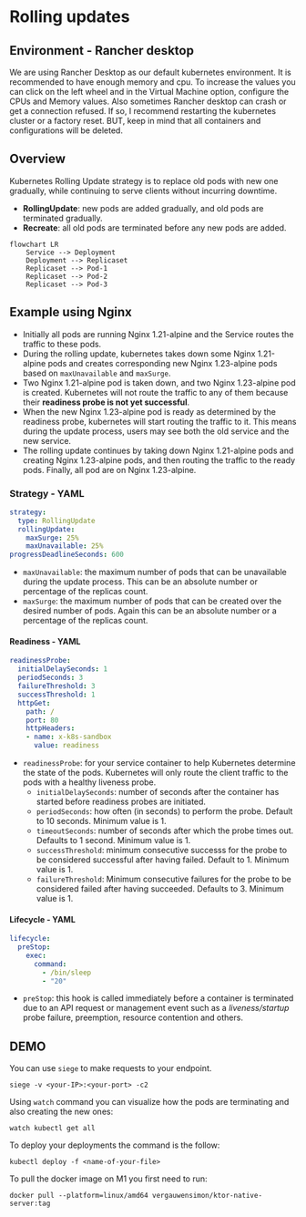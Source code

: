 # Rolling updates

## Environment - Rancher desktop

We are using Rancher Desktop as our default kubernetes environment. It is recommended to have enough memory and cpu. To increase the values you can click on the left wheel and in the Virtual Machine option, configure the CPUs and Memory values.
Also sometimes Rancher desktop can crash or get a connection refused. If so, I recommend restarting the kubernetes cluster or a factory reset. BUT, keep in mind that all containers and configurations will be deleted.


## Overview

Kubernetes Rolling Update strategy is to replace old pods with new one gradually, while continuing to serve clients without incurring downtime.

* **RollingUpdate**: new pods are added gradually, and old pods are terminated gradually.
* **Recreate**: all old pods are terminated before any new pods are added.


```mermaid
flowchart LR
    Service --> Deployment
    Deployment --> Replicaset
    Replicaset --> Pod-1
    Replicaset --> Pod-2
    Replicaset --> Pod-3
```



## Example using Nginx

* Initially all pods are running Nginx 1.21-alpine and the Service routes the traffic to these pods.
* During the rolling update, kubernetes takes down some Nginx 1.21-alpine pods and creates corresponding new Nginx 1.23-alpine pods based on `maxUnavailable` and `maxSurge`.
* Two Nginx 1.21-alpine pod is taken down, and two Nginx 1.23-alpine pod is created. Kubernetes will not route the traffic to any of them because their **readiness probe is not yet successful**.
* When the new Nginx 1.23-alpine pod is ready as determined by the readiness probe, kubernetes will start routing the traffic to it. This means during the update process, users may see both the old service and the new service.
* The rolling update continues by taking down Nginx 1.21-alpine pods and creating Nginx 1.23-alpine pods, and then routing the traffic to the ready pods. Finally, all pod are on Nginx 1.23-alpine.

### Strategy - YAML

```yaml
strategy:
  type: RollingUpdate
  rollingUpdate:
    maxSurge: 25%
    maxUnavailable: 25%
progressDeadlineSeconds: 600
```

* `maxUnavailable`: the maximum number of pods that can be unavailable during the update process. This can be an absolute number or percentage of the replicas count.
* `maxSurge`: the maximum number of pods that can be created over the desired number of pods. Again this can be an absolute number or a percentage of the replicas count.


#### Readiness - YAML

```yaml
readinessProbe:
  initialDelaySeconds: 1
  periodSeconds: 3
  failureThreshold: 3
  successThreshold: 1
  httpGet:
    path: /
    port: 80
    httpHeaders:
    - name: x-k8s-sandbox
      value: readiness
```

* `readinessProbe`: for your service container to help Kubernetes determine the state of the pods. Kubernetes will only route the client traffic to the pods with a healthy liveness probe.
	* `initialDelaySeconds`: number of seconds after the container has started before readiness probes are initiated.
	* `periodSeconds`: how often (in seconds) to perform the probe. Default to 10 seconds. Minimum value is 1.
	* `timeoutSeconds`: number of seconds after which the probe times out. Defaults to 1 second. Minimum value is 1.
	* `successThreshold`: minimum consecutive successs for the probe to be considered successful after having failed. Default to 1. Minimum value is 1.
	* `failureThreshold`: Minimum consecutive failures for the probe to be considered failed after having succeeded. Defaults to 3. Minimum value is 1.

#### Lifecycle - YAML

```yaml
lifecycle:
  preStop:
    exec:
      command:
        - /bin/sleep
        - "20"
```

* `preStop`: this hook is called immediately before a container is terminated due to an API request or management event such as a *liveness/startup* probe failure, preemption, resource contention and others.


## DEMO

You can use `siege` to make requests to your endpoint.

```shell
siege -v <your-IP>:<your-port> -c2
```

Using `watch` command you can visualize how the pods are terminating and also creating the new ones:

```shell
watch kubectl get all
```

To deploy your deployments the command is the follow:

```shell
kubectl deploy -f <name-of-your-file>
```

To pull the docker image on M1 you first need to run:

```shell
docker pull --platform=linux/amd64 vergauwensimon/ktor-native-server:tag
```
